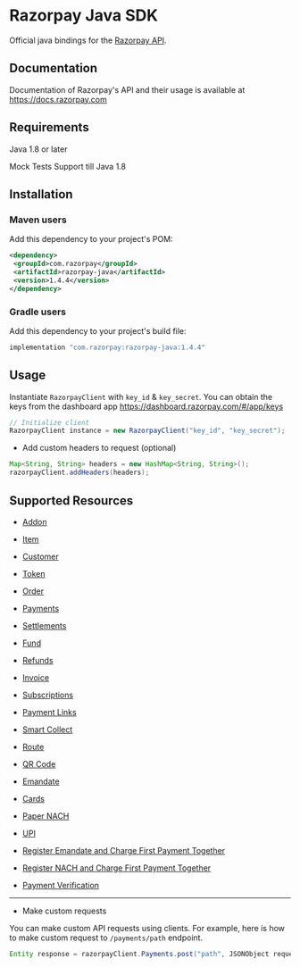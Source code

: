 # Razorpay Java SDK

Official java bindings for the [Razorpay API](https://docs.razorpay.com/docs/payments).


## Documentation

Documentation of Razorpay's API and their usage is available at <https://docs.razorpay.com>

## Requirements

Java 1.8 or later

Mock Tests Support till Java 1.8

## Installation

### Maven users

Add this dependency to your project's POM:

```xml
<dependency>
 <groupId>com.razorpay</groupId>
 <artifactId>razorpay-java</artifactId>
 <version>1.4.4</version>
</dependency>
```

### Gradle users

Add this dependency to your project's build file:

```groovy
implementation "com.razorpay:razorpay-java:1.4.4"
```

## Usage

Instantiate `RazorpayClient` with `key_id` & `key_secret`. You can obtain the keys from the dashboard app <https://dashboard.razorpay.com/#/app/keys>

```java
// Initialize client
RazorpayClient instance = new RazorpayClient("key_id", "key_secret");
```
* Add custom headers to request (optional)
```java
Map<String, String> headers = new HashMap<String, String>();
razorpayClient.addHeaders(headers);
```

## Supported Resources
- [Addon](documents/addon.md)

- [Item](documents/item.md)

- [Customer](documents/customers.md)

- [Token](documents/token.md)

- [Order](documents/order.md)

- [Payments](documents/payment.md)

- [Settlements](documents/settlement.md)

- [Fund](documents/fund.md)

- [Refunds](documents/refund.md)

- [Invoice](documents/invoice.md)

- [Subscriptions](documents/subscription.md)

- [Payment Links](documents/paymentLink.md)

- [Smart Collect](documents/virtualAccount.md)

- [Route](documents/transfer.md)

- [QR Code](documents/qrcode.md)

- [Emandate](documents/emandate.md)

- [Cards](documents/card.md)

- [Paper NACH](documents/papernach.md)

- [UPI](documents/upi.md)

- [Register Emandate and Charge First Payment Together](documents/registerEmandate.md)

- [Register NACH and Charge First Payment Together](documents/registerNach.md)

- [Payment Verification](documents/paymentVerfication.md)
---

* Make custom requests

You can make custom API requests using clients. For example, here is how to make custom request to `/payments/path` endpoint.

```java
Entity response = razorpayClient.Payments.post("path", JSONObject requestBody);
```
